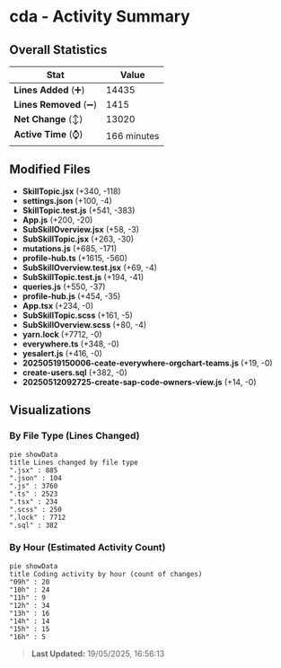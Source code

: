 # cda - Activity Summary 

## Overall Statistics

| Stat                   | Value                                                             |
| ---------------------- | ----------------------------------------------------------------- |
| **Lines Added** (➕)   | 14435                                          |
| **Lines Removed** (➖) | 1415                                        |
| **Net Change** (↕)    | 13020                |
| **Active Time** (⌚)   | 166 minutes |


## Modified Files
- **SkillTopic.jsx** (+340, -118)
- **settings.json** (+100, -4)
- **SkillTopic.test.js** (+541, -383)
- **App.js** (+200, -20)
- **SubSkillOverview.jsx** (+58, -3)
- **SubSkillTopic.jsx** (+263, -30)
- **mutations.js** (+685, -171)
- **profile-hub.ts** (+1615, -560)
- **SubSkillOverview.test.jsx** (+69, -4)
- **SubSkillTopic.test.js** (+194, -41)
- **queries.js** (+550, -37)
- **profile-hub.js** (+454, -35)
- **App.tsx** (+234, -0)
- **SubSkillTopic.scss** (+161, -5)
- **SubSkillOverview.scss** (+80, -4)
- **yarn.lock** (+7712, -0)
- **everywhere.ts** (+348, -0)
- **yesalert.js** (+416, -0)
- **20250519150006-ceate-everywhere-orgchart-teams.js** (+19, -0)
- **create-users.sql** (+382, -0)
- **20250512092725-create-sap-code-owners-view.js** (+14, -0)

## Visualizations

### By File Type (Lines Changed)

```mermaid
pie showData
title Lines changed by file type
".jsx" : 885
".json" : 104
".js" : 3760
".ts" : 2523
".tsx" : 234
".scss" : 250
".lock" : 7712
".sql" : 382
```

### By Hour (Estimated Activity Count)

```mermaid
pie showData
title Coding activity by hour (count of changes)
"09h" : 20
"10h" : 24
"11h" : 9
"12h" : 34
"13h" : 16
"14h" : 14
"15h" : 15
"16h" : 5
```


> **Last Updated:** 19/05/2025, 16:56:13